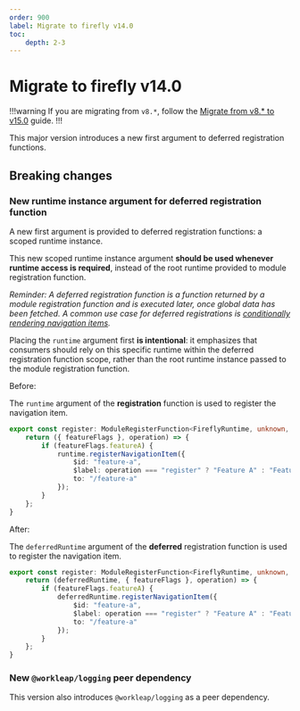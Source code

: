 ```yaml
---
order: 900
label: Migrate to firefly v14.0
toc:
    depth: 2-3
---
```


# Migrate to firefly v14.0

!!!warning
If you are migrating from `v8.*`, follow the [Migrate from v8.* to v15.0](./migrate-from-v8-to-v15.0.md) guide.
!!!

This major version introduces a new first argument to deferred registration functions. 

## Breaking changes

### New runtime instance argument for deferred registration function

A new first argument is provided to deferred registration functions: a scoped runtime instance.

This new scoped runtime instance argument **should be used whenever runtime access is required**, instead of the root runtime provided to module registration function.

_Reminder: A deferred registration function is a function returned by a module registration function and is executed later, once global data has been fetched. A common use case for deferred registrations is [conditionally rendering navigation items](../guides/register-a-conditional-nav-item.md)._

Placing the `runtime` argument first **is intentional**: it emphasizes that consumers should rely on this specific runtime within the deferred registration function scope, rather than the root runtime instance passed to the module registration function.

Before:

The `runtime` argument of the **registration** function is used to register the navigation item.

```ts !#1,2,4
export const register: ModuleRegisterFunction<FireflyRuntime, unknown, DeferredRegistrationData> = runtime => {
    return ({ featureFlags }, operation) => {
        if (featureFlags.featureA) {
            runtime.registerNavigationItem({
                $id: "feature-a",
                $label: operation === "register" ? "Feature A" : "Feature A updated",
                to: "/feature-a"
            });
        }
    };
}
```

After:

The `deferredRuntime` argument of the **deferred** registration function is used to register the navigation item.

```ts !#2,4
export const register: ModuleRegisterFunction<FireflyRuntime, unknown, DeferredRegistrationData> = runtime => {
    return (deferredRuntime, { featureFlags }, operation) => {
        if (featureFlags.featureA) {
            deferredRuntime.registerNavigationItem({
                $id: "feature-a",
                $label: operation === "register" ? "Feature A" : "Feature A updated",
                to: "/feature-a"
            });
        }
    };
}
```

### New `@workleap/logging` peer dependency

This version also introduces `@workleap/logging` as a peer dependency.
